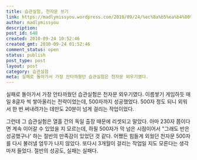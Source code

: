 ```yaml
---
title: 습관실험, 천자문 쓰기
link: https://madlymissyou.wordpress.com/2010/09/24/%ec%8a%b5%ea%b4%80%ec%8b%a4%ed%97%98-%ec%b2%9c%ec%9e%90%eb%ac%b8-%ec%93%b0%ea%b8%b0/
author: madlymissyou
description:
post_id: 648
created: 2010-09-24 10:52:46
created_gmt: 2010-09-24 01:52:46
comment_status: open
status: publish
post_type: post
layout: post
category: 습관실험
meta: 실패로 돌아가서 가장 안타까웠던 습관실험은 천자문 외우기였다.
---
```



실패로 돌아가서 가장 안타까웠던 습관실험은 천자문 외우기였다. 이름쌓기 게임하듯 매일 8글자 씩 쌓아올리는 전략이었는데, 500자까지 성공했었다. 500자 정도 되니 외워서 한 번 써내려가는 데만도 20분이 넘게 걸리는 작업이었다.

그런데 그 습관실험은 열흘 간의 독일 출장 때문에 리셋되고 말았다. 아마 230자 쯤이다면 계속 이어갈 수 있었을 지 모르는데, 하필 500자가 막 넘은 시점이어서 "그래도 반은 성공했구나' 하는 절반의 만족감이 있었던 것 같다. 어쨌든 힘들게 외웠던 천자문 500자를 다시 불러낼 엄두가 나지 않았다. 또다시 3개월이 걸리는 작업일 지도 모른다는 생각마저 들었다. 절반의 성공도, 실패는 실패다.
